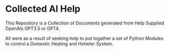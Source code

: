 # Collected AI Help

This Repository is a Collection of Documents generated from Help Supplied OpenAIs GPT3.5 or GPT4.

All were as a result of seeking help to put togather a set of Python Modules to control a Domestic Heating and Hotwter System.

